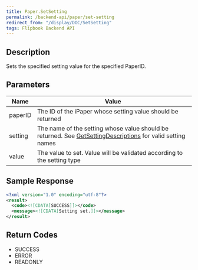 ```yaml
---
title: Paper.SetSetting
permalink: /backend-api/paper/set-setting
redirect_from: "/display/DOC/SetSetting"
tags: Flipbook Backend API
---
```


## Description

Sets the specified setting value for the specified PaperID.

## Parameters

| Name    | Value
|---------|----------------------------------------------------------------------------------------------------------------------------------------------------------------
| paperID | The ID of the iPaper whose setting value should be returned
| setting | The name of the setting whose value should be returned. See [GetSettingDescriptions](/backend-api/paper/get-setting-descriptions.html) for valid setting names
| value   | The value to set. Value will be validated according to the setting type

## Sample Response
```xml
<?xml version="1.0" encoding="utf-8"?>
<result>
  <code><![CDATA[SUCCESS]]></code>
  <message><![CDATA[Setting set.]]></message>
</result>
```

## Return Codes

* SUCCESS
* ERROR
* READONLY